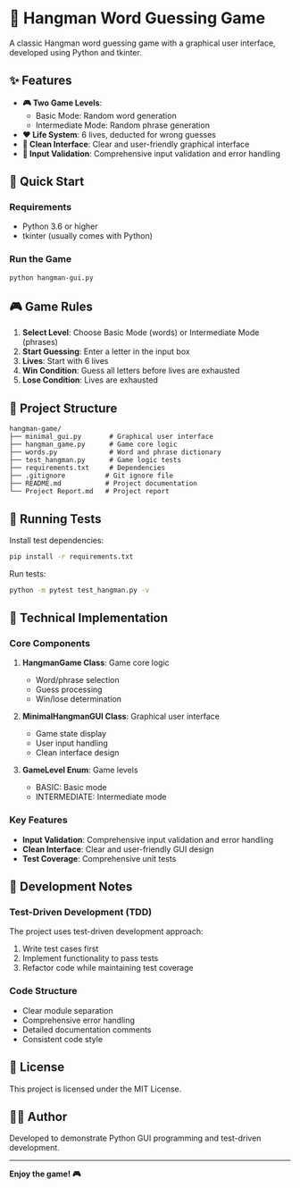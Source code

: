 # 🎯 Hangman Word Guessing Game

A classic Hangman word guessing game with a graphical user interface, developed using Python and tkinter.

## ✨ Features

- **🎮 Two Game Levels**:
  - Basic Mode: Random word generation
  - Intermediate Mode: Random phrase generation
- **❤️ Life System**: 6 lives, deducted for wrong guesses
- **🎨 Clean Interface**: Clear and user-friendly graphical interface
- **📝 Input Validation**: Comprehensive input validation and error handling

## 🚀 Quick Start

### Requirements
- Python 3.6 or higher
- tkinter (usually comes with Python)

### Run the Game

```bash
python hangman-gui.py
```

## 🎮 Game Rules

1. **Select Level**: Choose Basic Mode (words) or Intermediate Mode (phrases)
2. **Start Guessing**: Enter a letter in the input box
3. **Lives**: Start with 6 lives
4. **Win Condition**: Guess all letters before lives are exhausted
5. **Lose Condition**: Lives are exhausted

## 📁 Project Structure

```
hangman-game/
├── minimal_gui.py       # Graphical user interface
├── hangman_game.py      # Game core logic
├── words.py             # Word and phrase dictionary
├── test_hangman.py      # Game logic tests
├── requirements.txt     # Dependencies
├── .gitignore          # Git ignore file
├── README.md           # Project documentation
└── Project Report.md   # Project report
```

## 🧪 Running Tests

Install test dependencies:
```bash
pip install -r requirements.txt
```

Run tests:
```bash
python -m pytest test_hangman.py -v
```

## 🔧 Technical Implementation

### Core Components

1. **HangmanGame Class**: Game core logic
   - Word/phrase selection
   - Guess processing
   - Win/lose determination

2. **MinimalHangmanGUI Class**: Graphical user interface
   - Game state display
   - User input handling
   - Clean interface design

3. **GameLevel Enum**: Game levels
   - BASIC: Basic mode
   - INTERMEDIATE: Intermediate mode

### Key Features

- **Input Validation**: Comprehensive input validation and error handling
- **Clean Interface**: Clear and user-friendly GUI design
- **Test Coverage**: Comprehensive unit tests

## 📝 Development Notes

### Test-Driven Development (TDD)
The project uses test-driven development approach:
1. Write test cases first
2. Implement functionality to pass tests
3. Refactor code while maintaining test coverage

### Code Structure
- Clear module separation
- Comprehensive error handling
- Detailed documentation comments
- Consistent code style

## 📄 License

This project is licensed under the MIT License.

## 👨‍💻 Author

Developed to demonstrate Python GUI programming and test-driven development.

---

**Enjoy the game! 🎮**
